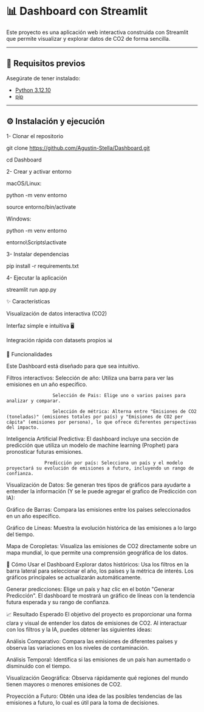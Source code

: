 # 📊 Dashboard con Streamlit

Este proyecto es una aplicación web interactiva construida con Streamlit que permite visualizar y explorar datos de CO2 de forma sencilla.  

---

## 🚀 Requisitos previos

Asegúrate de tener instalado:

- [Python 3.12.10](https://www.python.org/downloads/)
- [pip](https://pip.pypa.io/en/stable/installation/)

---

## ⚙️ Instalación y ejecución

1- Clonar el repositorio
   
   git clone https://github.com/Agustin-Stella/Dashboard.git

   cd Dashboard

2- Crear y activar entorno 

   macOS/Linux:

   python -m venv entorno

   source entorno/bin/activate


   Windows:

   python -m venv entorno

   entorno\Scripts\activate

3- Instalar dependencias 

   pip install -r requirements.txt

4- Ejecutar la aplicación

streamlit run app.py


✨ Características

Visualización de datos interactiva (CO2)

Interfaz simple e intuitiva 🖥️

Integración rápida con datasets propios 📊


📝 Funcionalidades

Este Dashboard está diseñado para que sea intuitivo.

Filtros interactivos:
                     Selección de año: Utiliza una barra para ver las emisiones en un año especifico.

                     Selección de Pais: Elige uno o varios paises para analizar y comparar.

                     Selección de métrica: Alterna entre "Emisiones de CO2 (toneladas)" (emisiones totales por país) y "Emisiones de CO2 per cápita" (emisiones por persona), lo que ofrece diferentes perspectivas del impacto.

Inteligencia Artificial Predictiva: 
El dashboard incluye una sección de predicción que utiliza un modelo de machine learning (Prophet) para pronosticar futuras emisiones.

                  Predicción por país: Selecciona un país y el modelo proyectará su evolución de emisiones a futuro, incluyendo un rango de confianza.

Visualización de Datos: Se generan tres tipos de gráficos para ayudarte a entender la información (Y se le puede agregar el grafico de Predicción con IA):

Gráfico de Barras: Compara las emisiones entre los países seleccionados en un año específico.

Gráfico de Líneas: Muestra la evolución histórica de las emisiones a lo largo del tiempo.

Mapa de Coropletas: Visualiza las emisiones de CO2 directamente sobre un mapa mundial, lo que permite una comprensión geográfica de los datos.


🚀 Cómo Usar el Dashboard
Explorar datos históricos: Usa los filtros en la barra lateral para seleccionar el año, los países y la métrica de interés. Los gráficos principales se actualizarán automáticamente.

Generar predicciones: 
Elige un país y haz clic en el botón "Generar Predicción". El dashboard te mostrará un gráfico de líneas con la tendencia futura esperada y su rango de confianza.

📈 Resultado Esperado
El objetivo del proyecto es proporcionar una forma clara y visual de entender los datos de emisiones de CO2. Al interactuar con los filtros y la IA, puedes obtener las siguientes ideas:

Análisis Comparativo: Compara las emisiones de diferentes países y observa las variaciones en los niveles de contaminación.

Análisis Temporal: Identifica si las emisiones de un país han aumentado o disminuido con el tiempo.

Visualización Geográfica: Observa rápidamente qué regiones del mundo tienen mayores o menores emisiones de CO2.

Proyección a Futuro: Obtén una idea de las posibles tendencias de las emisiones a futuro, lo cual es útil para la toma de decisiones.


